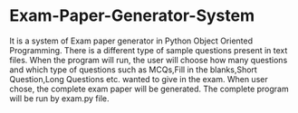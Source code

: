 # Exam-Paper-Generator-System
It is a system of Exam paper generator in Python Object Oriented Programming. There is a different type of sample questions present in text files. When the 
program will run, the user will choose how many questions and which type of questions such as MCQs,Fill in the blanks,Short Question,Long Questions etc. wanted to
give in the exam. When user chose, the complete exam paper will be generated. The complete program will be run by exam.py file.
